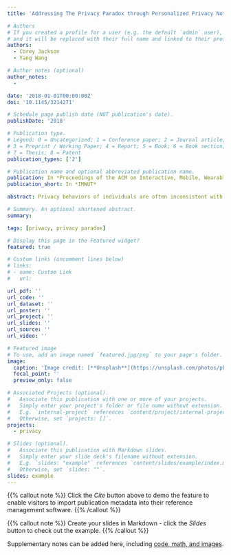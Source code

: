 ```yaml
---
title: 'Addressing The Privacy Paradox through Personalized Privacy Notifications'

# Authors
# If you created a profile for a user (e.g. the default `admin` user), write the username (folder name) here
# and it will be replaced with their full name and linked to their profile.
authors:
  - Corey Jackson
  - Yang Wang

# Author notes (optional)
author_notes:
  - 

date: '2018-01-01T00:00:00Z'
doi: '10.1145/3214271'

# Schedule page publish date (NOT publication's date).
publishDate: '2018'

# Publication type.
# Legend: 0 = Uncategorized; 1 = Conference paper; 2 = Journal article;
# 3 = Preprint / Working Paper; 4 = Report; 5 = Book; 6 = Book section;
# 7 = Thesis; 8 = Patent
publication_types: ['2']

# Publication name and optional abbreviated publication name.
publication: In *Proceedings of the ACM on Interactive, Mobile, Wearable and Ubiquitous Technologies*
publication_short: In *IMWUT*

abstract: Privacy behaviors of individuals are often inconsistent with their stated attitudes, a phenomenon known as the "privacy paradox." These inconsistencies may lead to troublesome or regrettable experiences. To help people address these privacy inconsistencies, we propose a personalized privacy notification approach that juxtaposes users' general privacy attitudes towards specific technologies and the potential privacy riskiness of particular instances of such technology, right when users make decisions about whether and/or how to use the technology under consideration. Highlighting the privacy inconsistencies to users was designed to nudge them in making decisions in a way that aligns with their privacy attitudes. To illustrate this approach, we chose the domain of mobile apps and designed a privacy discrepancy interface that highlights this discrepancy between users' general privacy attitudes towards mobile apps and the potential privacy riskiness of a particular app, nudging them to make app installation and/or permission granting decisions reflecting their privacy attitudes. To evaluate this interface, we conducted an online experiment simulating the process of installing Android apps. We compared the privacy discrepancy approach with several existing privacy notification approaches. Our results suggest that the behaviors of participants who used the privacy discrepancy interface better reflected their privacy attitudes than the other approaches.

# Summary. An optional shortened abstract.
summary: 

tags: [privacy, privacy paradox]

# Display this page in the Featured widget?
featured: true

# Custom links (uncomment lines below)
# links:
# - name: Custom Link
#   url: 

url_pdf: ''
url_code: ''
url_dataset: ''
url_poster: ''
url_project: ''
url_slides: ''
url_source: ''
url_video: ''

# Featured image
# To use, add an image named `featured.jpg/png` to your page's folder.
image:
  caption: 'Image credit: [**Unsplash**](https://unsplash.com/photos/pLCdAaMFLTE)'
  focal_point: ''
  preview_only: false

# Associated Projects (optional).
#   Associate this publication with one or more of your projects.
#   Simply enter your project's folder or file name without extension.
#   E.g. `internal-project` references `content/project/internal-project/index.md`.
#   Otherwise, set `projects: []`.
projects:
  - privacy

# Slides (optional).
#   Associate this publication with Markdown slides.
#   Simply enter your slide deck's filename without extension.
#   E.g. `slides: "example"` references `content/slides/example/index.md`.
#   Otherwise, set `slides: ""`.
slides: example
---
```


{{% callout note %}}
Click the _Cite_ button above to demo the feature to enable visitors to import publication metadata into their reference management software.
{{% /callout %}}

{{% callout note %}}
Create your slides in Markdown - click the _Slides_ button to check out the example.
{{% /callout %}}

Supplementary notes can be added here, including [code, math, and images](https://wowchemy.com/docs/writing-markdown-latex/).
